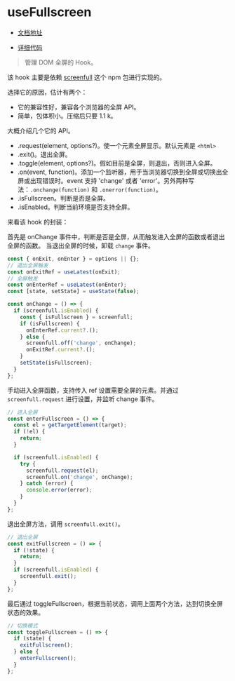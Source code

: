 # useFullscreen

- [文档地址](https://ahooks.js.org/zh-CN/hooks/use-fullscreen)

- [详细代码](https://github.com/GpingFeng/hooks/blob/guangping%2Fread-code/packages/hooks/src/useFullscreen/index.ts)

> 管理 DOM 全屏的 Hook。

该 hook 主要是依赖 [screenfull](https://www.npmjs.com/package/screenfull) 这个 npm 包进行实现的。

选择它的原因，估计有两个：

- 它的兼容性好，兼容各个浏览器的全屏 API。
- 简单，包体积小。压缩后只要 1.1 k。

大概介绍几个它的 API。

- .request(element, options?)。使一个元素全屏显示。默认元素是 `<html>`
- .exit()。退出全屏。
- .toggle(element, options?)。假如目前是全屏，则退出，否则进入全屏。
- .on(event, function)。添加一个监听器，用于当浏览器切换到全屏或切换出全屏或出现错误时。event 支持 'change' 或者 'error'。另外两种写法：`.onchange(function)` 和 `.onerror(function)`。
- .isFullscreen。判断是否是全屏。
- .isEnabled。判断当前环境是否支持全屏。

来看该 hook 的封装：

首先是 onChange 事件中，判断是否是全屏，从而触发进入全屏的函数或者退出全屏的函数。
当退出全屏的时候，卸载 `change` 事件。

```ts
const { onExit, onEnter } = options || {};
// 退出全屏触发
const onExitRef = useLatest(onExit);
// 全屏触发
const onEnterRef = useLatest(onEnter);
const [state, setState] = useState(false);

const onChange = () => {
  if (screenfull.isEnabled) {
    const { isFullscreen } = screenfull;
    if (isFullscreen) {
      onEnterRef.current?.();
    } else {
      screenfull.off('change', onChange);
      onExitRef.current?.();
    }
    setState(isFullscreen);
  }
};
```

手动进入全屏函数，支持传入 ref 设置需要全屏的元素。并通过 `screenfull.request` 进行设置，并监听 change 事件。

```ts
// 进入全屏
const enterFullscreen = () => {
  const el = getTargetElement(target);
  if (!el) {
    return;
  }

  if (screenfull.isEnabled) {
    try {
      screenfull.request(el);
      screenfull.on('change', onChange);
    } catch (error) {
      console.error(error);
    }
  }
};
```

退出全屏方法，调用 `screenfull.exit()`。

```ts
// 退出全屏
const exitFullscreen = () => {
  if (!state) {
    return;
  }
  if (screenfull.isEnabled) {
    screenfull.exit();
  }
};
```

最后通过 toggleFullscreen，根据当前状态，调用上面两个方法，达到切换全屏状态的效果。

```ts
// 切换模式
const toggleFullscreen = () => {
  if (state) {
    exitFullscreen();
  } else {
    enterFullscreen();
  }
};
```
